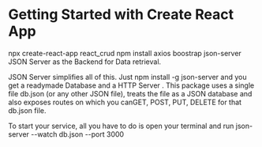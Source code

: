 # Getting Started with Create React App

npx create-react-app react_crud
npm install axios boostrap json-server
JSON Server as the Backend for Data retrieval.

JSON Server simplifies all of this. Just npm install -g json-server and you get a readymade Database and a HTTP Server . This package uses a single file db.json (or any other JSON file), treats the file as a JSON database and also exposes routes on which you canGET, POST, PUT, DELETE for that db.json file.

To start your service, all you have to do is open your terminal and run json-server --watch db.json --port 3000
